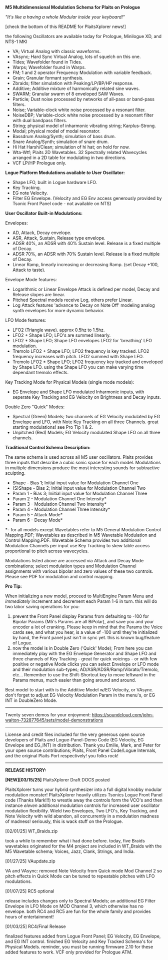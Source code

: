 **M5 Multidimensional Modulation Schema for Plaits on Prologue**

*"It's like a having a whole Modular inside your keyboard!"*

[check the bottom of this README for PlaitsXplorer news!] 

the following Oscillators are available today for Prologue, Minilogue XD, and NTS-1 MKI
- VA; Virtual Analog with classic waveforms.
- VAsync; Hard Sync Virtual Analog, lots of squelch on this one.
- Tides; Wavefolder found in Tides.
- Warps; Wavefolder found in Warps.
- FM; 1 and 2 operator Frequency Modulation with variable feedback.
- Grain; Granular formant synthesis.
- Zbraids; filter simulation with Peaking/LP/BP/HP response.
- Additive; Additive mixture of harmonically related sine waves.
- SWARM; Granular swarm of 8 enveloped SAW Waves.
- Particle; Dust noise processed by networks of all-pass or band-pass filters.
- Noise; Variable-clock white noise processed by a resonant filter.
- NoiseDBP; Variable-clock white noise processed by a resonant filter with dual bandpass filters.
- String; physical model of inharmonic vibrating string; Karplus-Strong.
- Modal; physical model of modal resonator.
- Bassdrum Analog/Synth; simulation of bass drum.
- Snare Analog/Synth; simulation of snare drum.
- Hi Hat Harsh/Clean; simulation of hi hat; on hold for now.
- Wta-Wtf; Plaits 2D Wavetables. 32 Spectrally related Wavecycles arranged in a 2D table for modulating in two directions.
- VCF LP/HP Prologue only.

**Logue Platform Modulations available *to* User Oscillator:**
- Shape LFO, built in Logue hardware LFO.
- Key Tracking.
- EG note Velocity.
- Filter EG Envelope. (Velocity and EG Env access generously provided by Tsonic Front Panel code - not available on NTS)

**User Oscillator Built-in Modulations:**

Envelopes:
- AD, Attack, Decay envelope.
- ASR, Attack, Sustain, Release type envelope.
- ADSR 40%, an ADSR with 40% Sustain level. Release is a fixed multiple of Decay.
- ADSR 70%, an ADSR with 70% Sustain level. Release is a fixed multiple of Decay.
- Linear Ramp, linearly increasing or decreasing Ramp. (set Decay +100, Attack to taste).

Envelope Mode features:
- Logarithmic or Linear Envelope Attack is defined per model, Decay and Release slopes are linear.
- Pitched Spectral models receive Log, others prefer Linear.
- Log Attack features 'advance to Decay on Note Off' modeling analog synth envelopes for more dynamic behavior. 

LFO Mode features:
- LFO2 (Triangle wave). approx 0.5hz to 1.5hz.
- LFO2 + Shape LFO; LFO's are summed linearly.
- LFO2 * Shape LFO; Shape LFO envelopes LFO2 for 'breathing' LFO modulation.
- Tremolo LFO2 + Shape LFO; LFO2 frequency is key tracked. LFO2 frequency increases with pitch. LFO2 summed with Shape LFO.
- Tremolo LFO2 * Shape LFO; LFO2 frequency key tracked and enveloped by Shape LFO. using the Shape LFO you can make varying time dependant tremolo effects.

Key Tracking Mode for Physical Models (single mode models):
- EG Envelope and Shape LFO modulated Inharmonic inputs, with seperate Key Tracking and EG Velocity on Brightness and Decay inputs.

Double Zero "Quick" Modes:
- Spectral (Green) Models; two channels of EG Velocity modulated by EG Envelope and LFO, with Note Key Tracking on all three Channels. great starting modulations! see Pro Tip 1 & 2.
- Unpitched (Red) Models; EG Velocity modulated Shape LFO on all three channels. 

**Traditional Control Schema Description:**

The same schema is used across all M5 user oscillators. Plaits provides three inputs that describe a cubic sonic space for each model. Modulations in multiple dimensions produce the most interesting sounds for subtractive sculpting. 
- Shape - Bias 1; Initial input value for Modulation Channel One
- (S)Shape - Bias 2; Initial input value for Modulation Channel Two
- Param 1 - Bias 3; Iniitial input value for Modulation Channel Three
- Param 2 - Modulation Channel One Intensity* 
- Param 3 - Modulation Channel Two Intensity*
- Param 4 - Modulation Channel Three Intensity*
- Param 5 - Attack Mode*
- Param 6 - Decay Mode*

*- for all models except Wavetables refer to M5 General Modulation Control Mapping.PDF; Wavetables as described in M5 Wavetable Modulation and Control Mapping.PDF. Wavetable Schema provides two additional Modulation Channels per input use Key Tracking to skew table access proportional to pitch across wavecycles.

Modulations listed above are accessed via Attack and Decay Mode combinations; select modulation types and Modulation Channel assignments with various bipolar and zero values of these two controls. Please see PDF for modulation and control mapping.

**Pro Tip:**

When initializing a new model, proceed to MultiEngine Param Menu and *immediately* increment and decrement each Param 1-6 in turn. this will do two labor saving operations for you: 
1. prevent the Front Panel display Params from defaulting to -100 for Bipolar Params (M5's Params are all BiPolar), and save you and your encoder a lot of cranking. Please keep in mind that the Params the Voice cards see, and what you hear, is a value of -100 until they're initialized by hand, the Front panel just isn't in sync yet. this is known bug/feature of Logue.
2. now the model is in Double Zero ('Quick' Mode); From here you can immediately play with the EG Envelope Generator and Shape LFO and three channels of Key Tracking - great for quick voicings - or with few positive or negative Mode clicks you can select Envelope or LFO mode and their modulation sub-types; AD/ASR/ADSR/Ramp/Vibrato/Tremolo, etc... Remember to use the Shift-Shortcut key to move leftward in the Params menus, much easier than going around and around.

Best model to start with is the Additive Model w/EG Velocity, or VAsync. don't forget to adjust EG Velocity Modulation Param in the menu's, or EG INT in DoubleZero Mode.

--------------------
Twenty seven demos for your enjoyment: https://soundcloud.com/john-walton-732877645/sets/model-demonstrations

--------------------
License and credit files included for the very generous open source developers of Plaits and Logue-Panel-Demo Code (EG Velocity, EG Envelope and EG_INT) in distribution. Thank you Emilie, Mark, and Peter for your open source contributions; Plaits, Front Panel Code/Logue Internals, and the original Plaits Port respectively! you folks rock!

-------------------
**RELEASE HISTORY:**

**[NEW][03/15/25]** PlaitsXplorer Draft DOCS posted

PlaitsXplorer turns your hybrid synthesizer into a full digital knobby modular modulation monster! PlaitsXplorer heavily utilizes Tsonics Logue Front Panel code (Thanks Mark!!!) to wrestle away the controls form the VCO's and then instance *eleven* additional modulation controls for increased user oscillator modulation flexibility. Wield two Envelopes, Two LFO's, Key Tracking, and Note Velocity with wild abandon, all concurrently in a modulation madness of madness! seriously, this is wack stuff on the Prologue.

[02/01/25] WT_Braids.zip

took a while to remember what i had done before. today, five Braids wavetables originated for the M4 project are included in WT_Braids with the M5 Wavetable schema; Voices, Jazz, Clank, Strings, and India.

[01/27/25] VAupdate.zip

VA and VAsync: removed Note Velocity from Quick mode Mod Channel 2 so pitch effects in Quick Mode can be tuned to repeatable pitches with LFO modulations. 

[01/07/25] RC5 optional

release includes changes only to Spectral Models; an additional EG Filter Envelope in LFO Mode on MOD Channel 3, which otherwise has no envelope. 
both RC4 and RC5 are fun for the whole family and provides hours of entertainment! 

[01/03/25] RC4/Final Release

finalized features added from Logue Front Panel; EG Velocity, EG Envelope, and EG INT control. finished EG Velocity and Key Tracked Schema's for Physical Models. reminder, you must be running firmware 2.10 for these added features to work. VCF only provided for Prologue ATM.  
